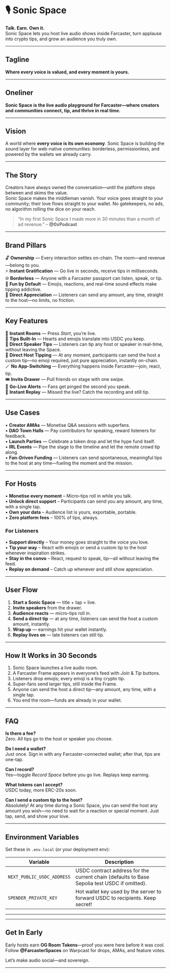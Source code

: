 # 🎙️ Sonic Space

**Talk. Earn. Own it.**  
Sonic Space lets you host live audio shows inside Farcaster, turn applause into crypto tips, and grow an audience you truly own.

---

## Tagline

**Where every voice is valued, and every moment is yours.**

---

## Oneliner

**Sonic Space is the live audio playground for Farcaster—where creators and communities connect, tip, and thrive in real time.**

---

## Vision

A world where **every voice is its own economy**. Sonic Space is building the sound layer for web-native communities: borderless, permissionless, and powered by the wallets we already carry.

---

## The Story

Creators have always owned the conversation—until the platform steps between and skims the value.  
Sonic Space makes the middleman vanish. Your voice goes straight to your community; their love flows straight to your wallet. No gatekeepers, no ads, no algorithm rolling the dice on your reach.

> “In my first Sonic Space I made more in 30 minutes than a month of ad revenue.” – **@0xPodcast**

---

## Brand Pillars

🔓 **Ownership** — Every interaction settles on-chain. The room—and revenue—belong to you.  
⚡ **Instant Gratification** — Go live in seconds, receive tips in milliseconds.  
🌐 **Borderless** — Anyone with a Farcaster passport can listen, speak, or tip.  
🎉 **Fun by Default** — Emojis, reactions, and real-time sound effects make tipping addictive.  
💖 **Direct Appreciation** — Listeners can send any amount, any time, straight to the host—no limits, no friction.

---

## Key Features

🎤 **Instant Rooms** — Press _Start_, you’re live.  
💸 **Tips Built-In** — Hearts and emojis translate into USDC you keep.  
🎁 **Direct Speaker Tips** — Listeners can tip any host or speaker in real-time, without leaving the Space.  
🚀 **Direct Host Tipping** — At any moment, participants can send the host a custom tip—no emoji required, just pure appreciation, instantly on-chain.  
🪄 **No App-Switching** — Everything happens inside Farcaster—join, react, tip.  
🎟 **Invite Drawer** — Pull friends on stage with one swipe.  
🔔 **Go-Live Alerts** — Fans get pinged the second you speak.  
💾 **Instant Replay** — Missed the live? Catch the recording and still tip.

---

## Use Cases

• **Creator AMAs** — Monetise Q&A sessions with superfans.  
• **DAO Town Halls** — Pay contributors for speaking, reward listeners for feedback.  
• **Launch Parties** — Celebrate a token drop and let the hype fund itself.  
• **IRL Events** — Pipe the stage to the timeline and let the remote crowd tip along.  
• **Fan-Driven Funding** — Listeners can send spontaneous, meaningful tips to the host at any time—fueling the moment and the mission.

---

## For Hosts

• **Monetise every moment** – Micro-tips roll in while you talk.  
• **Unlock direct support** – Participants can send you any amount, any time, with a single tap.  
• **Own your data** – Audience list is yours, exportable, portable.  
• **Zero platform fees** – 100% of tips, always.

### For Listeners

• **Support directly** – Your money goes straight to the voice you love.  
• **Tip your way** – React with emojis or send a custom tip to the host whenever inspiration strikes.  
• **Stay in the convo** – React, request to speak, tip—all without leaving the feed.  
• **Replay on demand** – Catch up whenever and still show appreciation.

---

## User Flow

1. **Start a Sonic Space** — title + tap = live.
2. **Invite speakers** from the drawer.
3. **Audience reacts** — micro-tips roll in.
4. **Send a direct tip** — at any time, listeners can send the host a custom amount, instantly.
5. **Wrap up** — earnings hit your wallet instantly.
6. **Replay lives on** — late listeners can still tip.

---

## How It Works in 30 Seconds

1. Sonic Space launches a live audio room.
2. A Farcaster Frame appears in everyone’s feed with _Join_ & _Tip_ buttons.
3. Listeners drop emojis; every emoji is a tiny crypto tip.
4. Super-fans send larger tips, still inside the Frame.
5. Anyone can send the host a direct tip—any amount, any time, with a single tap.
6. You end the room—funds are already in your wallet.

---

## FAQ

**Is there a fee?**  
Zero. All tips go to the host or speaker you choose.

**Do I need a wallet?**  
Just once. Sign in with any Farcaster-connected wallet; after that, tips are one-tap.

**Can I record?**  
Yes—toggle _Record Space_ before you go live. Replays keep earning.

**What tokens can I accept?**  
USDC today, more ERC-20s soon.

**Can I send a custom tip to the host?**  
Absolutely! At any time during a Sonic Space, you can send the host any amount you wish—no need to wait for a reaction or special moment. Just tap, send, and show your love.

---

## Environment Variables

Set these in `.env.local` (or your deployment env):

| Variable                   | Description                                                                                  |
| -------------------------- | -------------------------------------------------------------------------------------------- |
| `NEXT_PUBLIC_USDC_ADDRESS` | USDC contract address for the current chain (defaults to Base Sepolia test USDC if omitted). |
| `SPENDER_PRIVATE_KEY`      | Hot wallet key used by the server to forward USDC to recipients. Keep secret!                |

---

<!-- ## Public Roadmap

| Quarter | Drop                  | Details                                                |
| ------- | --------------------- | ------------------------------------------------------ |
| Q3 2025 | **Gasless Tips**      | Sponsored relayer covers gas for micro-tips.           |
| Q3 2025 | **Token-Gated Rooms** | Limit entry to NFT or ERC-20 holders.                  |
| Q4 2025 | **Creator Dashboard** | Revenue analytics, top fans, conversion funnels.       |
| Q4 2025 | **Mobile PWA**        | Background audio, push notifications, offline replays. |

> Got a killer idea? Open a PR or ping us on Warpcast. -->

---

## Get In Early

Early hosts earn **OG Room Tokens**—proof you were here before it was cool.  
Follow **@FarcasterSpaces** on Warpcast for drops, AMAs, and feature votes.

Let’s make audio social—and sovereign.

---
